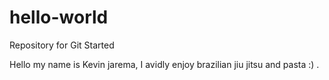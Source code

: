 # hello-world
Repository for Git Started

Hello my name is Kevin jarema, I avidly enjoy brazilian jiu jitsu and pasta   :) .
